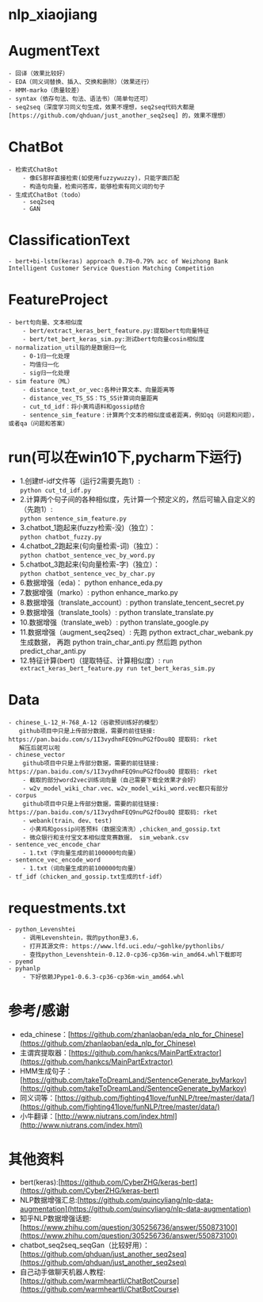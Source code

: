 # nlp_xiaojiang


# AugmentText
    - 回译（效果比较好）
    - EDA（同义词替换、插入、交换和删除）（效果还行）
    - HMM-marko（质量较差）
    - syntax（依存句法、句法、语法书）（简单句还可）
    - seq2seq（深度学习同义句生成，效果不理想，seq2seq代码大都是 [https://github.com/qhduan/just_another_seq2seq] 的，效果不理想）
    
# ChatBot
    - 检索式ChatBot
        - 像ES那样直接检索(如使用fuzzywuzzy)，只能字面匹配
        - 构造句向量，检索问答库，能够检索有同义词的句子
    - 生成式ChatBot（todo）
        - seq2seq
        - GAN

# ClassificationText
    - bert+bi-lstm(keras) approach 0.78~0.79% acc of Weizhong Bank Intelligent Customer Service Question Matching Competition


# FeatureProject
    - bert句向量、文本相似度
        - bert/extract_keras_bert_feature.py:提取bert句向量特征
        - bert/tet_bert_keras_sim.py:测试bert句向量cosin相似度
    - normalization_util指的是数据归一化
        - 0-1归一化处理
        - 均值归一化
        - sig归一化处理
    - sim feature（ML）
        - distance_text_or_vec:各种计算文本、向量距离等
        - distance_vec_TS_SS：TS_SS计算词向量距离
        - cut_td_idf：将小黄鸡语料和gossip结合
        - sentence_sim_feature：计算两个文本的相似度或者距离，例如qq（问题和问题），或者qa（问题和答案）

# run(可以在win10下,pycharm下运行)
  - 1.创建tf-idf文件等（运行2需要先跑1）:      
                                       ```
                                       python cut_td_idf.py
                                       ```
  - 2.计算两个句子间的各种相似度，先计算一个预定义的，然后可输入自定义的（先跑1）:  
                                       ```
                                       python sentence_sim_feature.py
                                       ```
  - 3.chatbot_1跑起来(fuzzy检索-没)（独立）：    
                                       ```
                                       python chatbot_fuzzy.py
                                       ```
  - 4.chatbot_2跑起来(句向量检索-词)（独立）：    
                                       ```
                                       python chatbot_sentence_vec_by_word.py
                                       ```
  - 5.chatbot_3跑起来(句向量检索-字)（独立）：    
                                       ```
                                       python chatbot_sentence_vec_by_char.py
                                       ```
  - 6.数据增强（eda)：                     python enhance_eda.py
  - 7.数据增强（marko）:                   python enhance_marko.py
  - 8.数据增强（translate_account）:       python translate_tencent_secret.py
  - 9.数据增强（translate_tools）:         python translate_translate.py
  - 10.数据增强（translate_web）:          python translate_google.py
  - 11.数据增强（augment_seq2seq）:        先跑 python extract_char_webank.py生成数据，
                                          再跑 python train_char_anti.py
                                          然后跑 python predict_char_anti.py
  - 12.特征计算(bert)（提取特征、计算相似度）: 
                      ```
                      run extract_keras_bert_feature.py
                      run tet_bert_keras_sim.py
                      ```
                      
# Data
    - chinese_L-12_H-768_A-12（谷歌预训练好的模型）
       github项目中只是上传部分数据，需要的前往链接: https://pan.baidu.com/s/1I3vydhmFEQ9nuPG2fDou8Q 提取码: rket
       解压后就可以啦
    - chinese_vector
        github项目中只是上传部分数据，需要的前往链接: https://pan.baidu.com/s/1I3vydhmFEQ9nuPG2fDou8Q 提取码: rket
        - 截取的部分word2vec训练词向量（自己需要下载全效果才会好）
        - w2v_model_wiki_char.vec、w2v_model_wiki_word.vec都只有部分
    - corpus
        github项目中只是上传部分数据，需要的前往链接: https://pan.baidu.com/s/1I3vydhmFEQ9nuPG2fDou8Q 提取码: rket
        - webank(train、dev、test)
        - 小黄鸡和gossip问答预料（数据没清洗）,chicken_and_gossip.txt
        - 微众银行和支付宝文本相似度竞赛数据， sim_webank.csv
    - sentence_vec_encode_char
        - 1.txt（字向量生成的前100000句向量）
    - sentence_vec_encode_word
        - 1.txt（词向量生成的前100000句向量）
    - tf_idf（chicken_and_gossip.txt生成的tf-idf）
    
# requestments.txt
    - python_Levenshtei
        - 调用Levenshtein，我的python是3.6，
        - 打开其源文件: https://www.lfd.uci.edu/~gohlke/pythonlibs/
        - 查找python_Levenshtein-0.12.0-cp36-cp36m-win_amd64.whl下载即可
    - pyemd
    - pyhanlp
        - 下好依赖JPype1-0.6.3-cp36-cp36m-win_amd64.whl
  
# 参考/感谢
* eda_chinese：[https://github.com/zhanlaoban/eda_nlp_for_Chinese](https://github.com/zhanlaoban/eda_nlp_for_Chinese)
* 主谓宾提取器：[https://github.com/hankcs/MainPartExtractor](https://github.com/hankcs/MainPartExtractor)
* HMM生成句子：[https://github.com/takeToDreamLand/SentenceGenerate_byMarkov](https://github.com/takeToDreamLand/SentenceGenerate_byMarkov)
* 同义词等：[https://github.com/fighting41love/funNLP/tree/master/data/](https://github.com/fighting41love/funNLP/tree/master/data/)
* 小牛翻译：[http://www.niutrans.com/index.html](http://www.niutrans.com/index.html)
    
# 其他资料
* bert(keras):[https://github.com/CyberZHG/keras-bert](https://github.com/CyberZHG/keras-bert)
* NLP数据增强汇总:[https://github.com/quincyliang/nlp-data-augmentation](https://github.com/quincyliang/nlp-data-augmentation)
* 知乎NLP数据增强话题:[https://www.zhihu.com/question/305256736/answer/550873100](https://www.zhihu.com/question/305256736/answer/550873100)
* chatbot_seq2seq_seqGan（比较好用）：[https://github.com/qhduan/just_another_seq2seq](https://github.com/qhduan/just_another_seq2seq)
* 自己动手做聊天机器人教程: [https://github.com/warmheartli/ChatBotCourse](https://github.com/warmheartli/ChatBotCourse)

